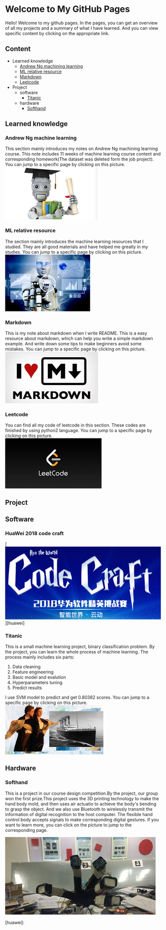 # Welcome to My GitHub Pages  

Hello! Welcome to my github pages. In the pages, you can get an overview of all my projects and a summary of what I have learned. And you can view specific content by clicking on the appropriate link.

## Content  

* Learned knowledge  
	* [Andrew Ng machining learning](#andrew-ng-machine-learning)  
	* [ML relative resource](#ml_relative_resource)  
	* [Markdown](#markdown)  
	* [Leetcode](#leetcode)
* Project
	* software  
		* [Titanic](#titanic)  
	* hardware  
		* [Softhand](#softhand)  
	
	
## Learned knowledge  

### Andrew Ng machine learning  

This section mainly introduces my notes on Andrew Ng machining learning course. This note includes 11 weeks of machine learning course content and corresponding homework(The dataset was deleted form the job project). You can jump to a specific page by clicking on this picture.  
[![](/fig/fig_ML.jpg)][Andrew-Ng_ML_note]  

### ML relative resource  

The section mainly introduces the machine learning resources that I studied. They are all good materials and have helped me greatly in my studies.  You can jump to a specific page by clicking on this picture.  
[![](/fig/ML_resource.jpg)][ML_resource]   

### Markdown  

This is my note about markdown when I write README. This is a easy resource about markdown, which can help you write a simple markdown example. And write down some tips to make beginners avoid some mistakes. You can jump to a specific page by clicking on this picture.  
[![](/fig/markdown_log.jpg)][markdown_note]  

### Leetcode  

You can find all my code of leetcode in this section. These codes are finished by using python2 language.  You can jump to a specific page by clicking on this picture.  
[![](/fig/leetcode.jpg)][leetcode]  

## Project  


## Software  

### HuaWei 2018 code craft  
[![](/fig/huawei.png)][huawei]   


### Titanic  
This is a small machine learning project, binary classification problem. By the project, you can learn the whole process of machine learning.
The process mainly includes six parts:
1. Data cleaning    
2. Feature engineering   
3. Basic model and evalution  
4. Hyperparameters tuning   
5. Predict results  

 I use SVM model to predict and get 0.80382 scores. You can jump to a specific page by clicking on this picture.  
[![](/fig/Titanic.jpg)][Titanic]   


## Hardware  

### Softhand   
This is a project in our course design competition.By the project, our group won the first prize.This project uses the 3D printing technology to make the hand body mold, and then uses air actuatio to achieve the body's bending to grasp the object. And we also use Bluetooth to wirelessly transmit the information of digital recognition to the host computer. The flexible hand control body accepts signals to make corresponding digital gestures. If you want to learn more, you can click on the picture to jump to the corresponding page.  

[![](/fig/softhand_log.png)][softhand]   

[Andrew-Ng_ML_note]: https://github.com/guoguanglu/Andrew-Ng_machine-learning 'jump to Andrew-Ng ML note page'
[markdown_note]: https://github.com/guoguanglu/markdown-note 'jump to markdown note page'  
[leetcode]: https://github.com/guoguanglu/leetcode 'jump to leetcode page'  
[Titanic]: https://github.com/guoguanglu/Titanic 'jump to Titanic page'  
[ML_resource]: https://github.com/guoguanglu/ML_relative_resource 'jump to ML_resource'  
[softhand]:https://github.com/guoguanglu/softhand  'jump to Softhand project'  
[huawei]:
